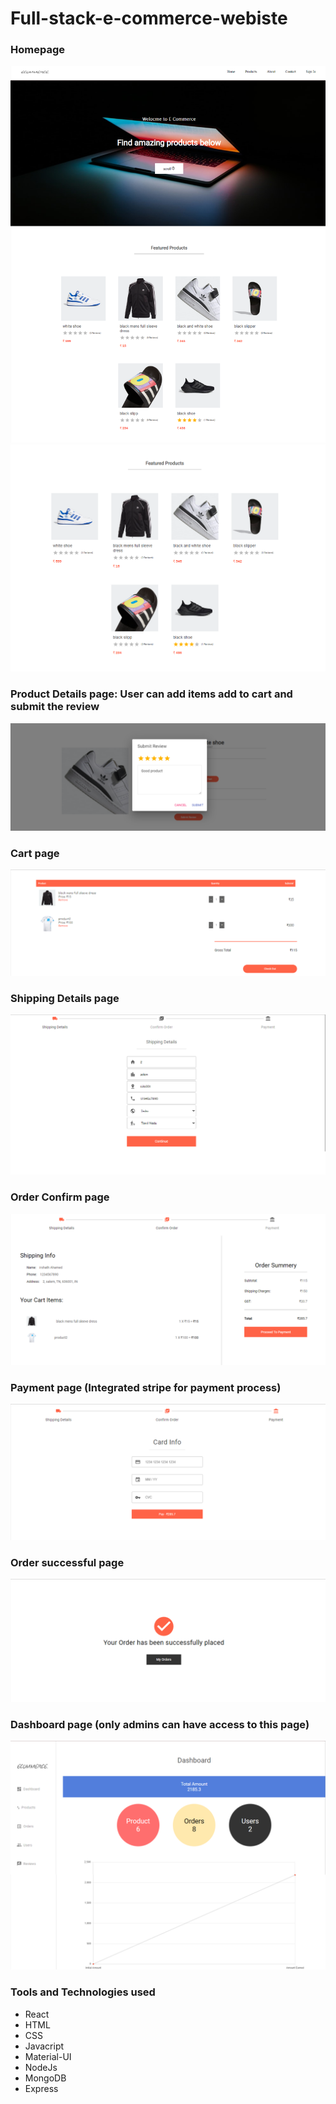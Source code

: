 # Full-stack-e-commerce-webiste
<h3>Homepage</h3>
<img src = "https://github.com/irshathahamed21/Full-stack-e-commerce-webiste/blob/main/frontend/public/E-commerce-app/e-ccommerce-app-1.png?raw=true" />
<img src = "https://github.com/irshathahamed21/Full-stack-e-commerce-webiste/blob/main/frontend/public/E-commerce-app/e-ccommerce-app-2.png?raw=true" />
<h3>Product Details page: User can add items add to cart and submit the review</h3>
<img src = "https://github.com/irshathahamed21/Full-stack-e-commerce-webiste/blob/main/frontend/public/E-commerce-app/e-ccommerce-app-9.png?raw=true" />
<h3>Cart page</h3>
<img src = "https://github.com/irshathahamed21/Full-stack-e-commerce-webiste/blob/main/frontend/public/E-commerce-app/e-ccommerce-app-4.png?raw=true" />
<h3>Shipping Details page</h3>
<img src = "https://github.com/irshathahamed21/Full-stack-e-commerce-webiste/blob/main/frontend/public/E-commerce-app/e-ccommerce-app-5.png?raw=true" />
<h3>Order Confirm page</h3>
<img src = "https://github.com/irshathahamed21/Full-stack-e-commerce-webiste/blob/main/frontend/public/E-commerce-app/e-ccommerce-app-6.png?raw=true" />
<h3>Payment page (Integrated stripe for payment process)</h3>
<img src = "https://github.com/irshathahamed21/Full-stack-e-commerce-webiste/blob/main/frontend/public/E-commerce-app/e-ccommerce-app-7.png?raw=true" />
<h3>Order successful page</h3>
<img src = "https://github.com/irshathahamed21/Full-stack-e-commerce-webiste/blob/main/frontend/public/E-commerce-app/e-ccommerce-app-8.png?raw=true" />
<h3>Dashboard page (only admins can have access to this page)</h3>
<img src = "https://github.com/irshathahamed21/Full-stack-e-commerce-webiste/blob/main/frontend/public/E-commerce-app/e-ccommerce-app-3.png?raw=true" />

<h3>Tools and Technologies used</h3>
<ul>
<li>React</li>
<li>HTML</li>
<li>CSS</li>
<li>Javacript</li>
<li>Material-UI</li>
<li>NodeJs</li>
<li>MongoDB</li>
<li>Express</li>
</ul>


